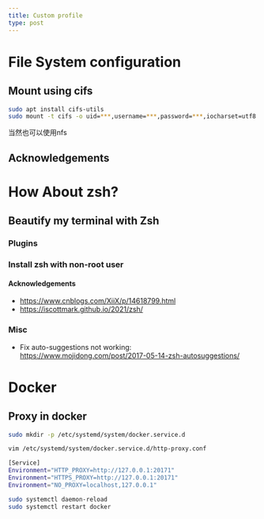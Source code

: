 ```yaml
---
title: Custom profile
type: post
---
```

# File System configuration
## Mount using cifs
```bash
sudo apt install cifs-utils 
sudo mount -t cifs -o uid=***,username=***,password=***,iocharset=utf8 //nas/folder /mnt/nas
```
当然也可以使用nfs

## Acknowledgements

# How About zsh?
## Beautify my terminal with Zsh

### Plugins

### Install zsh with non-root user

#### Acknowledgements
- https://www.cnblogs.com/XiiX/p/14618799.html
- https://iscottmark.github.io/2021/zsh/

### Misc
- Fix auto-suggestions not working: https://www.mojidong.com/post/2017-05-14-zsh-autosuggestions/


# Docker
## Proxy in docker
```bash
sudo mkdir -p /etc/systemd/system/docker.service.d
```
 
```bash
vim /etc/systemd/system/docker.service.d/http-proxy.conf
```

```bash
[Service]
Environment="HTTP_PROXY=http://127.0.0.1:20171"
Environment="HTTPS_PROXY=http://127.0.0.1:20171"
Environment="NO_PROXY=localhost,127.0.0.1"
```

```bash
sudo systemctl daemon-reload
sudo systemctl restart docker
```